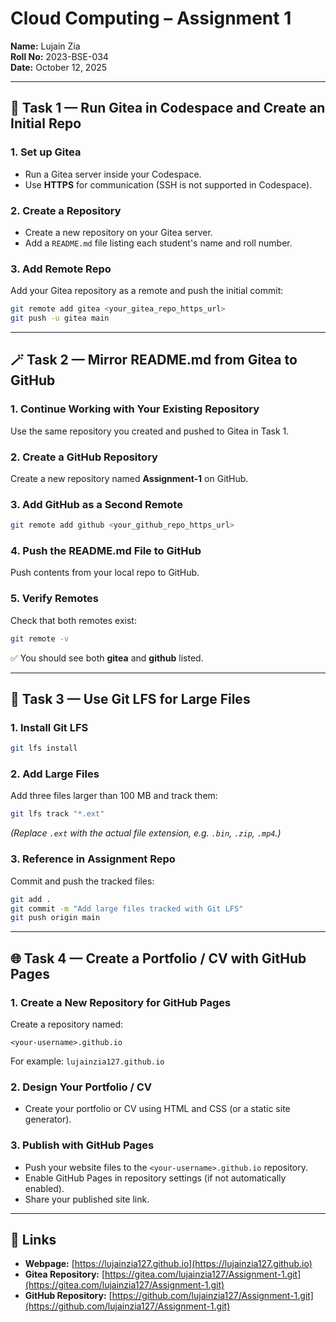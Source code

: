 # Cloud Computing – Assignment 1  

**Name:** Lujain Zia  
**Roll No:** 2023-BSE-034  
**Date:** October 12, 2025  

---

## 🧩 Task 1 — Run Gitea in Codespace and Create an Initial Repo  

### 1. Set up Gitea  
- Run a Gitea server inside your Codespace.  
- Use **HTTPS** for communication (SSH is not supported in Codespace).  

### 2. Create a Repository  
- Create a new repository on your Gitea server.  
- Add a `README.md` file listing each student's name and roll number.  

### 3. Add Remote Repo  
Add your Gitea repository as a remote and push the initial commit:
```bash
git remote add gitea <your_gitea_repo_https_url>
git push -u gitea main
```

---

## 🪄 Task 2 — Mirror README.md from Gitea to GitHub  

### 1. Continue Working with Your Existing Repository  
Use the same repository you created and pushed to Gitea in Task 1.  

### 2. Create a GitHub Repository  
Create a new repository named **Assignment-1** on GitHub.  

### 3. Add GitHub as a Second Remote  
```bash
git remote add github <your_github_repo_https_url>
```

### 4. Push the README.md File to GitHub  
Push contents from your local repo to GitHub.  

### 5. Verify Remotes  
Check that both remotes exist:
```bash
git remote -v
```

✅ You should see both **gitea** and **github** listed.

---

## 💾 Task 3 — Use Git LFS for Large Files  

### 1. Install Git LFS  
```bash
git lfs install
```

### 2. Add Large Files  
Add three files larger than 100 MB and track them:
```bash
git lfs track "*.ext"
```
*(Replace `.ext` with the actual file extension, e.g. `.bin`, `.zip`, `.mp4`.)*

### 3. Reference in Assignment Repo  
Commit and push the tracked files:
```bash
git add .
git commit -m "Add large files tracked with Git LFS"
git push origin main
```

---

## 🌐 Task 4 — Create a Portfolio / CV with GitHub Pages  

### 1. Create a New Repository for GitHub Pages  
Create a repository named:
```
<your-username>.github.io
```
For example: `lujainzia127.github.io`

### 2. Design Your Portfolio / CV  
- Create your portfolio or CV using HTML and CSS (or a static site generator).  

### 3. Publish with GitHub Pages  
- Push your website files to the `<your-username>.github.io` repository.  
- Enable GitHub Pages in repository settings (if not automatically enabled).  
- Share your published site link.  

---

## 🔗 Links  

- **Webpage:** [https://lujainzia127.github.io](https://lujainzia127.github.io)  
- **Gitea Repository:** [https://gitea.com/lujainzia127/Assignment-1.git](https://gitea.com/lujainzia127/Assignment-1.git)  
- **GitHub Repository:** [https://github.com/lujainzia127/Assignment-1.git](https://github.com/lujainzia127/Assignment-1.git)
